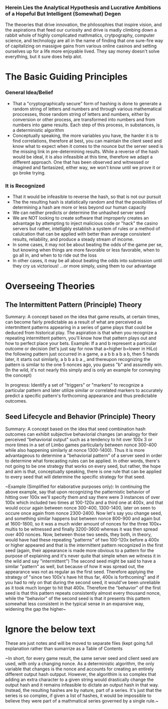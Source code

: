 ### Herein Lies the Analytical Hypothesis and Lucrative Ambitions of a Hopeful But Intelligent (Somewhat) Degen 
The theoeries that drive innovation, the philosophies that inspire vision, and the aspirations that feed our curiosity and drive is madly climbing down a rabbit whole of highly complicated mathmatics, crytpography, computer science, and technology are all in the name of finding that one sure-fire way of capitalizing on massigve gains from various online casinos and setting ourselves up for a life more enjoyable lived. They say money doesn't solve everything, but it sure does help alot.

# The Basic Guiding Principles

### General Idea/Belief
 - That a "cryptographically secure" form of hashing is done to generate a random string of letters and numbers and through various mathematical proccesses, those random string of letters and numbers, either by conversion or other process, are transformed into numbers and from numbers into game results. Each step of this process, in substances, is a deterministic algorithm
 - Conceptually speaking, the more variables you have, the harder it is to find correlations, therefore at best, you can maintain the client seed and know what to expect when it comes to the nounce but the server seed is the missing link in pre-determining results. While a reverse of the hash would be ideal, it is also infeasible at this time, therefore we adapt a different approach. One that has been observed and witnessed or imagined and fantasized, either way, we won't know until we prove it or go broke trying.

### It is Recognized
 - That it would be infeasible to reverse the hash, so that is not our pursuit
 - The the resulting hash is statistically random and that the possibilities of determining a hash are more or less beyond our human capacity
 - We can neither predicts or determine the unhashed server seed
 - We are NOT looking to create software that improperly creates an advantage by attempting to inject malicious code or "hack" the casino servers but rather, intelligbly establish a system of rules or a method of calulcation that can be applied with better than average consistent results, reliability, and produce a steady stream of income.
 - In some cases, it may not be about beating the odds of the game per se, but knowing when things are more favorable or less favorable, when to go all in, and when to to ride out the loss
 - In other cases, it may be all about beating the odds into submission until they cry us victorious! ...or more simply, using them to our advantage

# Overseeing Theories 

## The Intermittent Pattern (Principle) Theory
Summary: A concept based on the idea that game results, at certain times, can become fairly predictable as a result of what are perceived as intertmittent patterns appearing in a series of game plays that could be deduced from historical play. The aspiration is that when you recognize a repeating intermittent pattern, you'll know how that pattern plays out and how to perfect place your bets. 
Example: If a and b represent a particular outcome or decision (let's just say for now that a=higher b=lower in HiLo) the following pattern just occurred in a game, a a b b a b a b, then 5 hands later, it starts out similarly, a b b a b a _ and thereupon recognizing the pattern is similar to the one 5 nonces ago, you guess "b" and assuredly win. (In the wild, it's not nearly this simply and is only an example for conveying the concept)

In progress: Identify a set of "triggers" or "markers" to recognize a particular pattern and later utilize similar or correlated markers to accurately predict a specific pattern's forthcoming appearance and thus predictable outcomes.

## Seed Lifecycle and Behavior (Principle) Theory
Summary: A concept based on the idea that seed combination hash outcomes can exhibit subjective behaviorial changes (an analogy for their perceived "behaviorial output" such as a tendency to hit over 100x 3 or more times in a set of Limbo games particularly between nonce 300-400 while also happening similarly at nonce 1300-1400). Thus it is more advantageous to determine a "behaviorial pattern" of a server seed in order to determine what forecasting rules can be applied. In other words, there's not going to be one strategy that works on every seed, but rather, the hope and aim is that, conceptually speaking, there is one rule that can be applied to every seed that will determine the specific strategy for that seed.

~Example (Simplified for elaborative purposes only):  In continuing the above example, say that upon recognizing the patternistic behavior of hitting over 100x we'll specify them and say there were 3 instances of over 100x which included two times at 100-120x and a third one at 400x, and that would occur again between nonce 300-400, 1300-1400, later on seen to occure once again from nonce 2300-2400. 
Now let's say you change seed, and something similar happens but between nonce 800-900 and again but at 1600-1800, so it was a much wider amount of nonces for the three 100x+ multis to be witnessed and finally 3200-3600 whereas it was then spread over 400 nonces. 
Now, between those two seeds, they both, in theory, would have had these repeating "patterns" of two 100-120x before a 400x or higher appeared and that is the intermittent pattern recognized in the first seed (again, their appearance is made more obvious to a pattern for the purpose of explaining and it's never quite that simple when we witness it in the wild and say "intermittent") The second seed might be said to have a similar "pattern" as well, but because of how it was spread out, the appearance was not as regular as the first seed. Therefore applying the strategy of "since two 100x's have hit thus far, 400x is forthcoming" and if you had to rely on that during the second seed, it would've been unreliable as it took much longer to hit that 400x. Therefore the "behavior" of the first seed is that this pattern repeats consistently almost every thousand nonce, while the "behavior" of the second seed is that it presents this pattern somewhat less consistent in the typical sense in an expansive way, widening the gap the higher~



# Ignore the below text
These are just notes and will be moved to separate files (kept going full explanation rather than sumarrize as a Table of Contents

~In short, for every game result, the same server seed and client seed are used, with only a changing nonce. As a deterministic algorithm, the only variable that changes is the nonce and accounts for creating an entirely different output hash outpput. However, the algorithim is so complex that adding an extra character to a given string would drastically change the output hash and it remains infeasible to dictate an output hash in that way. Instead, the resulting hashes are by nature, part of a series. It's just that the series is so complex, if given a list of hashes, it would be impossible to believe they were part of a mathmatical series governed by a single rule.~

